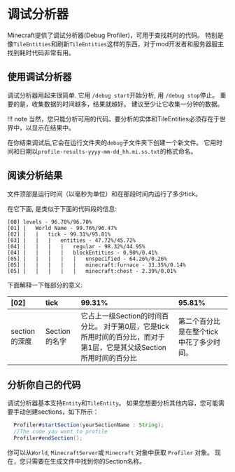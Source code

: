 调试分析器
==========

Minecraft提供了调试分析器(Debug Profiler)，可用于查找耗时的代码。 特别是像`TileEntities`和刷新`TileEntities`这样的东西，对于mod开发者和服务器服主找到耗时代码非常有用。

使用调试分析器
----------------------

调试分析器用起来很简单. 它用 `/debug start`开始分析, 用 `/debug stop`停止。
重要的是，收集数据的时间越多，结果就越好。
建议至少让它收集一分钟的数据。

!!! note
    当然，您只能分析可用的代码。要分析的实体和TileEntities必须存在于世界中，以显示在结果中。

在你结束调试后,它会在运行文件夹的`debug`子文件夹下创建一个新文件。
它用时间和日期以`profile-results-yyyy-mm-dd_hh.mi.ss.txt`的格式命名。

阅读分析结果
----------------------------

文件顶部是运行时间（以毫秒为单位）和在那段时间内运行了多少tick。

在它下面, 是类似于下面的代码段的信息:
```
[00] levels - 96.70%/96.70%
[01] |   World Name - 99.76%/96.47%
[02] |   |   tick - 99.31%/95.81%
[03] |   |   |   entities - 47.72%/45.72%
[04] |   |   |   |   regular - 98.32%/44.95%
[04] |   |   |   |   blockEntities - 0.90%/0.41%
[05] |   |   |   |   |   unspecified - 64.26%/0.26%
[05] |   |   |   |   |   minecraft:furnace - 33.35%/0.14%
[05] |   |   |   |   |   minecraft:chest - 2.39%/0.01%
```
下面解释一下每部分的意义:

| [02]| tick | 99.31% | 95.81% |
| :----------------------- | :---------------------- | :----------- | :----------- |
| section的深度 | Section的名字 | 它占上一级Section的时间百分比。 对于第0层，它是tick所用时间的百分比，而对于第1层，它是其父级Section所用时间的百分比 | 第二个百分比是在整个tick中花了多少时间。 |

分析你自己的代码
----------------

调试分析器基本支持`Entity`和`TileEntity`。 如果您想要分析其他内容，您可能需要手动创建sections，如下所示：

```JAVA
  Profiler#startSection(yourSectionName : String);
  //The code you want to profile
  Profiler#endSection();
```
你可以从`World`, `MinecraftServer`或 `Minecraft` 对象中获取 `Profiler` 对象。
现在，您只需要在生成文件中找到你的Section名称。